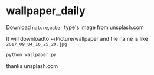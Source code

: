 # wallpaper_daily
Download `nature`,`water` type's image from unsplash.com

It will downloadto ~/Picture/wallpaper and file name is like `2017_09_04_16_25_20.jpg`
```python
python wallpaper.py
``` 

thanks unsplash.com
